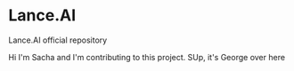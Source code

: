 # Lance.AI
Lance.AI official repository

Hi I'm Sacha and I'm contributing to this project. 
SUp, it's George over here